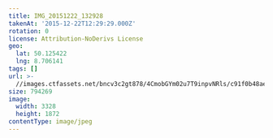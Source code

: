 ```yaml
---
title: IMG_20151222_132928
takenAt: '2015-12-22T12:29:29.000Z'
rotation: 0
license: Attribution-NoDerivs License
geo:
  lat: 50.125422
  lng: 8.706141
tags: []
url: >-
  //images.ctfassets.net/bncv3c2gt878/4CmobGYm02u7T9inpvNRls/c91f0b48aee0d8182b911a8fc3cc6645/img_20151222_132928_23279738723_o
size: 794269
image:
  width: 3328
  height: 1872
contentType: image/jpeg
---
```


                               